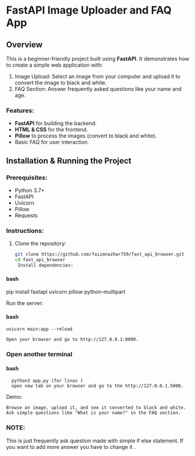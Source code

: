 # FastAPI Image Uploader and FAQ App

## Overview
This is a beginner-friendly project built using **FastAPI**. It demonstrates how to create a simple web application with:
1. Image Upload: Select an image from your computer and upload it to convert the image to black and white.
2. FAQ Section: Answer frequently asked questions like your name and age.

### Features:
- **FastAPI** for building the backend.
- **HTML & CSS** for the frontend.
- **Pillow** to process the images (convert to black and white).
- Basic FAQ for user interaction.

## Installation & Running the Project
### Prerequisites:
- Python 3.7+
- FastAPI
- Uvicorn
- Pillow
- Requests

### Instructions:
1. Clone the repository:
   ```bash
   git clone https://github.com/faizanazhar759/fast_api_browser.git
   cd fast_api_browser
    Install dependencies:

#### bash

pip install fastapi uvicorn pillow python-multipart

Run the server:

#### bash

    uvicorn main:app --reload

    Open your browser and go to http://127.0.0.1:8000.

 ### Open another terminal
 #### bash
      python3 app.py (for linux )
      open new tab on your browser and go to the http://127.0.0.1.5000.
Demo:

    Browse an image, upload it, and see it converted to black and white.
    Ask simple questions like "What is your name?" in the FAQ section.

   ### NOTE:
This is just frequently ask question made with simple if else statement. If you want to add more answer you have to change it .
